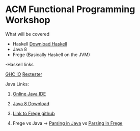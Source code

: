 # ACM Functional Programming Workshop

What will be covered

- Haskell [Download Haskell](https://www.haskell.org/platform/)
- Java 8
- Frege (Basically Haskell on the JVM)

-Haskell links

[GHC IO](https://ghc.io/)
[Rextester](http://rextester.com/l/haskell_online_compiler)

Java Links:

1) [Online Java IDE](https://repl.it/languages/java)

2) [Java 8 Download](http://www.oracle.com/technetwork/java/javase/downloads/jdk8-downloads-2133151.html)

3) [Link to Frege github](https://github.com/Frege/frege)

4) Frege vs Java -> [Parsing in Java](https://github.com/KerlinMichel/BalloonDB/tree/master/balloondb-core/src/main/java/balloondb/query) vs [Parsing in Frege](https://github.com/KerlinMichel/BalloonDB/blob/master/balloondb-core-frege/src/main/frege/balloondb/queryparse/QueryParser.fr)
